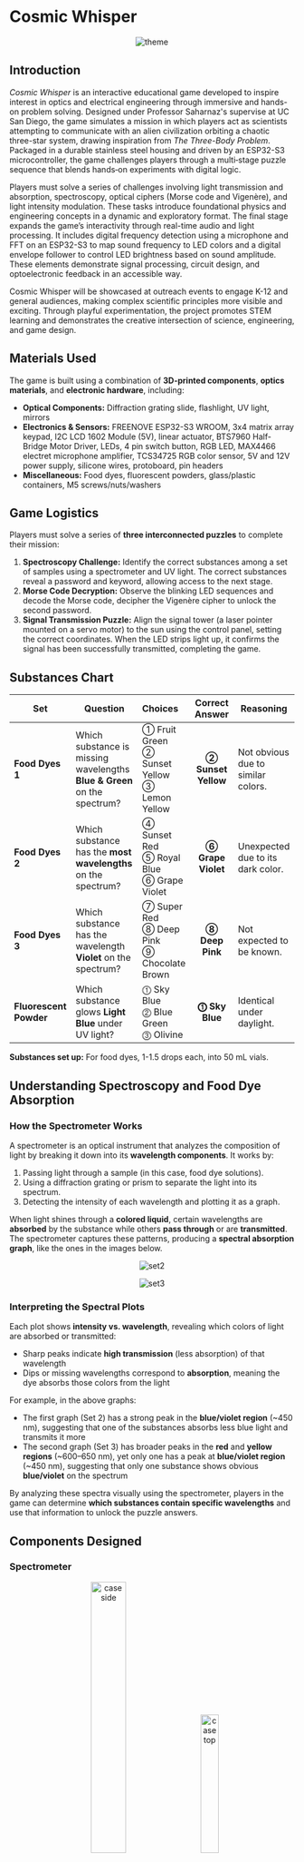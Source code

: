 # Cosmic Whisper

<p align="center">
  <img src="images/Cosmic Whisper.png" alt="theme">
</p>

## Introduction
_Cosmic Whisper_ is an interactive educational game developed to inspire interest in optics and electrical engineering through immersive and hands-on problem solving. Designed under Professor Saharnaz's supervise at UC San Diego, the game simulates a mission in which players act as scientists attempting to communicate with an alien civilization orbiting a chaotic three-star system, drawing inspiration from _The Three-Body Problem_. Packaged in a durable stainless steel housing and driven by an ESP32-S3 microcontroller, the game challenges players through a multi‑stage puzzle sequence that blends hands‑on experiments with digital logic.

Players must solve a series of challenges involving light transmission and absorption, spectroscopy, optical ciphers (Morse code and Vigenère), and light intensity modulation. These tasks introduce foundational physics and engineering concepts in a dynamic and exploratory format. The final stage expands the game’s interactivity through real-time audio and light processing. It includes digital frequency detection using a microphone and FFT on an ESP32-S3 to map sound frequency to LED colors and a digital envelope follower to control LED brightness based on sound amplitude. These elements demonstrate signal processing, circuit design, and optoelectronic feedback in an accessible way.

Cosmic Whisper will be showcased at outreach events to engage K-12 and general audiences, making complex scientific principles more visible and exciting. Through playful experimentation, the project promotes STEM learning and demonstrates the creative intersection of science, engineering, and game design.

## Materials Used
The game is built using a combination of **3D-printed components**, **optics materials**, and **electronic hardware**, including:
- **Optical Components:** Diffraction grating slide, flashlight, UV light, mirrors
- **Electronics & Sensors:** FREENOVE ESP32-S3 WROOM, 3x4 matrix array keypad, I2C LCD 1602 Module (5V), linear actuator, BTS7960 Half-Bridge Motor Driver, LEDs, 4 pin switch button, RGB LED, MAX4466 electret microphone amplifier, TCS34725 RGB color sensor, 5V and 12V power supply, silicone wires, protoboard, pin headers
- **Miscellaneous:** Food dyes, fluorescent powders, glass/plastic containers, M5 screws/nuts/washers

## Game Logistics
Players must solve a series of **three interconnected puzzles** to complete their mission:

1. **Spectroscopy Challenge:** Identify the correct substances among a set of samples using a spectrometer and UV light. The correct substances reveal a password and keyword, allowing access to the next stage.
2. **Morse Code Decryption:** Observe the blinking LED sequences and decode the Morse code, decipher the Vigenère cipher to unlock the second password.
3. **Signal Transmission Puzzle:** Align the signal tower (a laser pointer mounted on a servo motor) to the sun using the control panel, setting the correct coordinates. When the LED strips light up, it confirms the signal has been successfully transmitted, completing the game.

## Substances Chart
| Set | Question | Choices | Correct Answer | Reasoning |
|----------|----------|:----------|:----------:|----------|
| **Food Dyes 1** | Which substance is missing wavelengths **Blue & Green** on the spectrum? | ➀ Fruit Green<br>➁ Sunset Yellow<br>➂ Lemon Yellow | **➁ Sunset Yellow** | Not obvious due to similar colors.|
| **Food Dyes 2** | Which substance has the **most wavelengths** on the spectrum? | ➃ Sunset Red<br>➄ Royal Blue<br>➅ Grape Violet | **➅ Grape Violet** | Unexpected due to its dark color. |
| **Food Dyes 3** | Which substance has the wavelength **Violet** on the spectrum? | ➆ Super Red<br>➇ Deep Pink<br>➈ Chocolate Brown | **➇ Deep Pink** | Not expected to be known. |
| **Fluorescent Powder** | Which substance glows **Light Blue** under UV light? | ⓵ Sky Blue<br>⓶ Blue Green<br>⓷ Olivine | **⓵ Sky Blue** | Identical under daylight. |

**Substances set up:** For food dyes, 1-1.5 drops each, into 50 mL vials.

## Understanding Spectroscopy and Food Dye Absorption
### How the Spectrometer Works
A spectrometer is an optical instrument that analyzes the composition of light by breaking it down into its **wavelength components**. It works by:
1. Passing light through a sample (in this case, food dye solutions).
2. Using a diffraction grating or prism to separate the light into its spectrum.
3. Detecting the intensity of each wavelength and plotting it as a graph.

When light shines through a **colored liquid**, certain wavelengths are **absorbed** by the substance while others **pass through** or are **transmitted**. The spectrometer captures these patterns, producing a **spectral absorption graph**, like the ones in the images below.

<p align="center">
  <img src="images/set2.png" alt="set2">
</p>

<p align="center">
  <img src="images/set3.png" alt="set3">
</p>

### Interpreting the Spectral Plots
Each plot shows **intensity vs. wavelength**, revealing which colors of light are absorbed or transmitted:
- Sharp peaks indicate **high transmission** (less absorption) of that wavelength
- Dips or missing wavelengths correspond to **absorption**, meaning the dye absorbs those colors from the light

For example, in the above graphs: 
- The first graph (Set 2) has a strong peak in the **blue/violet region** (~450 nm), suggesting that one of the substances absorbs less blue light and transmits it more
- The second graph (Set 3) has broader peaks in the **red** and **yellow regions** (~600–650 nm), yet only one has a peak at **blue/violet region** (~450 nm), suggesting that only one substance shows obvious **blue/violet** on the spectrum

By analyzing these spectra visually using the spectrometer, players in the game can determine **which substances contain specific wavelengths** and use that information to unlock the puzzle answers.

## Components Designed
### Spectrometer
<p align="center">
  <img src="images/CAD/case_side.png" alt="case side" width="35%">
  &nbsp;&nbsp;&nbsp;&nbsp;&nbsp;
  <img src="images/CAD/case_top.png" alt="case top" width="25%">
</p>

### Samples Holders
<p align="center">
  <img src="images/CAD/vials_holder.png" alt="vials holder" width="35%">
</p>
<p align="center">
  <img src="images/CAD/samples_holder.png" alt="samples holder" width="30%">
  &nbsp;&nbsp;&nbsp;&nbsp;&nbsp;
  <img src="images/CAD/samples_holder_opened.png" alt="samples holder opened" width="30%">
</p>

### Linear Actuator Mount
<p align="center">
  <img src="images/CAD/linear_actuator_mount.png" alt="linear actuator mount" width="35%">
</p>

### Center Console
<p align="center">
  <img src="images/CAD/keypad.png" alt="center console" width="30%">
  &nbsp;&nbsp;&nbsp;&nbsp;&nbsp;
  <img src="images/CAD/keypad_opened.png" alt="center console opened" width="30%">
</p>

### Morse Code Case
<p align="center">
  <img src="images/CAD/morse_code_case.png" alt="Morse Code case" width="35%">
</p>

### Sensors Case
<p align="center">
  <img src="images/CAD/sensors_case.png" alt="sensors case" width="30%">
  &nbsp;&nbsp;&nbsp;&nbsp;&nbsp;
  <img src="images/CAD/sensors_case_opened.png" alt="sensors case opened" width="30%">
</p>

### SAE 304 Stainless Steel Board
<p align="center">
  <img src="images/CAD/stainless_steel_board_dxf.png" alt="board DXF" width="35%">
</p>

### Board Supports
<p align="center">
  <img src="images/CAD/board_leg.png" alt="board_leg" width="30%">
  &nbsp;&nbsp;&nbsp;&nbsp;&nbsp;
  <img src="images/CAD/board_center_pillar.png" alt="board center pillar" width="30%">
</p>

## Technical Skills & Tools Used
### Embedded Firmware & Microcontroller
Arduino/C++ development on ESP32-S3 with PSRAM, managing game flow, sensor integration (RGB sensor, microphone), FFT audio analysis, and actuator control.

### Optics & Spectroscopy
Design and prototyping of a custom spectrometer, calibration with food dye samples, and fluorescence assays with UV excitation.

### Mechanical Design & Fabrication
Laser‑cutting SAE 304 stainless steel mounting board, engraving project and author details, and 3D‑printing custom supports, and purchasing ergonomic handles.

### Electrical Design & Soldering
Schematic capture in KiCAD, component placement planning, and precision soldering using pre‑crimped silicone cables, pins, and sockets for modular assembly.

### Signal Processing & Cryptography
Real‑time FFT for frequency detection, amplitude modulation, Morse code LED signaling, and Vigenère cipher implementation with ASCII mapping.

#### Networking & Cloud Integration
Wi-Fi connectivity with ESP32-S3 in STA mode, HTTP-based communication with Google Sheets via Apps Script, real-time game state synchronization using web service requests for both data logging and remote game progression.

### Software Tools & Version Control
GitHub for source control and documentation, KiCAD for PCB/schematic design, and Fusion 360 for 3D part modeling.

### Prototyping & Testing
Iterative component optimization, end‑to‑end functional testing, and calibration under varied lighting and audio conditions.

